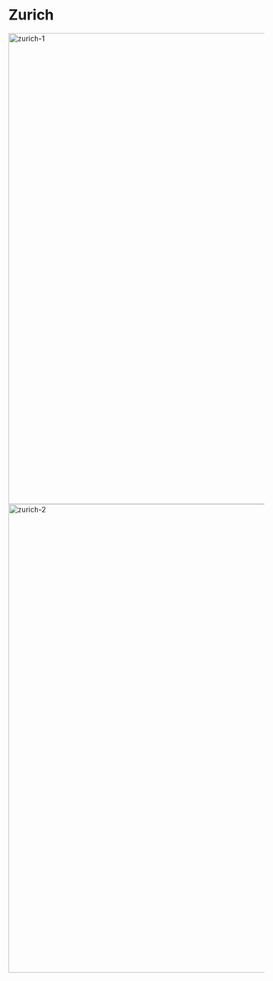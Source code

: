 # Zurich

<img width="928" alt="zurich-1" src="https://user-images.githubusercontent.com/61084715/130482526-bdc1456c-7be9-47b9-b48f-a7ae8b6ff242.png">

<img width="923" alt="zurich-2" src="https://user-images.githubusercontent.com/61084715/130482533-d4b37383-aeb3-4175-9467-99714e725923.png">
